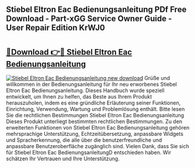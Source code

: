 ## Stiebel Eltron Eac Bedienungsanleitung PDf Free Download - Part-xGG Service Owner Guide - User Repair Edition KrWJ0

# <h2><a href="http://df2jvc.blite.top/?on=Stiebel+Eltron+Eac+Bedienungsanleitung">🔗Download 👉🔴 Stiebel Eltron Eac Bedienungsanleitung</a></h2>

[![Stiebel Eltron Eac Bedienungsanleitung new download](https://i.imgur.com/lujVjoI.png)](http://df2jvc.blite.top/?on=Stiebel+Eltron+Eac+Bedienungsanleitung)
Grüße und willkommen in der Bedienungsanleitung für Ihr neu erworbenes Stiebel Eltron Eac Bedienungsanleitung. Dieses Handbuch wurde speziell entwickelt, um Ihnen zu helfen, das Beste aus Ihrem Produkt herauszuholen, indem es eine gründliche Erläuterung seiner Funktionen, Einrichtung, Verwendung, Wartung und Problemlösung enthält. Bitte lesen Sie die rechtlichen Bestimmungen Stiebel Eltron Eac Bedienungsanleitung Dieses Produkt unterliegt bestimmten rechtlichen Bestimmungen. Zu den erweiterten Funktionen von Stiebel Eltron Eac Bedienungsanleitung gehören mehrsprachige Unterstützung, Echtzeitübersetzung, anpassbare Widgets und Spracherkennung, die alle über die benutzerfreundliche und anpassbare Benutzeroberfläche zugänglich sind. Vielen Dank, dass Sie sich für Stiebel Eltron Eac BedienungsanleitungD entschieden haben. Wir schätzen Ihr Vertrauen und Ihre Unterstützung.
